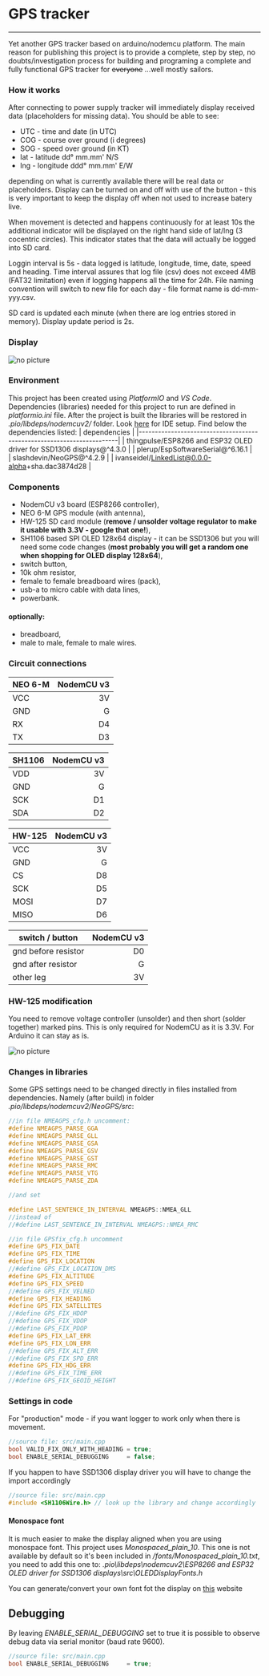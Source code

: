 # GPS tracker
---
Yet another GPS tracker based on arduino/nodemcu platform. The main reason for publishing this project is to provide a complete, step by step, no doubts/investigation process for building and programing a complete and fully functional GPS tracker for ~~everyone~~ ...well mostly sailors.

### How it works
After connecting to power supply tracker will immediately display received data (placeholders for missing data). You should be able to see:
* UTC - time and date (in UTC)
* COG - course over ground (i degrees)
* SOG - speed over ground (in KT)
* lat - latitude dd° mm.mm' N/S
* lng - longitude ddd° mm.mm' E/W

depending on what is currently available there will be real data or placeholders. Display can be turned on and off with use of the button - this is very important to keep the display off when not used to increase batery live.

When movement is detected and happens continuously for at least 10s the additional indicator will be displayed on the right hand side of lat/lng (3 cocentric circles). This indicator states that the data will actually be logged into SD card.

Loggin interval is 5s - data logged is latitude, longitude, time, date, speed and heading. Time interval assures that log file (csv) does not exceed 4MB (FAT32 limitation) even if logging happens all the time for 24h. File naming convention will switch to new file for each day - file format name is dd-mm-yyy.csv.

SD card is updated each minute (when there are log entries stored in memory). Display update period is 2s.

### Display
![no picture][display_picture]

[display_picture]: ./pictures/display_picture.png "Display overview"

### Environment
This project has been created using *PlatformIO* and *VS Code*. Dependencies (libraries) needed for this project to run are defined in *platformio.ini* file. After the project is built the libraries will be restored in *.pio/libdeps/nodemcuv2/* folder. Look [here](https://www.youtube.com/watch?v=dany7ae_0ks) for IDE setup. Find below the dependencies listed:
| dependencies                                                          |
|-----------------------------------------------------------------------|
| thingpulse/ESP8266 and ESP32 OLED driver for SSD1306 displays@^4.3.0  |
| plerup/EspSoftwareSerial@^6.16.1                                      |  
| slashdevin/NeoGPS@^4.2.9                                              |
| ivanseidel/LinkedList@0.0.0-alpha+sha.dac3874d28                      |

### Components
* NodemCU v3 board (ESP8266 controller),
* NEO 6-M GPS module (with antenna),
* HW-125 SD card module (**remove / unsolder voltage regulator to make it usable with 3.3V - google that one!**),
* SH1106 based SPI OLED 128x64 display - it can be SSD1306 but you will need some code changes (**most probably you will get a random one when shopping for OLED display 128x64**),
* switch button,
* 10k ohm resistor, 
* female to female breadboard wires (pack),
* usb-a to micro cable with data lines,
* powerbank.

#### optionally:
* breadboard,
* male to male, female to male wires.

### Circuit connections

| NEO 6-M | NodemCU v3 |
|---------|-----------:|
| VCC     | 3V         |  
| GND     | G          |
| RX      | D4         |
| TX      | D3         |

| SH1106  | NodemCU v3 |
|---------|-----------:|
| VDD     | 3V         |  
| GND     | G          |
| SCK     | D1         |
| SDA     | D2         |

| HW-125  | NodemCU v3 |
|---------|-----------:|
| VCC     | 3V         |  
| GND     | G          |
| CS      | D8         |
| SCK     | D5         |
| MOSI    | D7         |
| MISO    | D6         |

| switch / button     | NodemCU v3 |
|---------------------|-----------:|
| gnd before resistor | D0         |
| gnd after resistor  | G          |
| other leg           | 3V         |

### HW-125 modification
You need to remove voltage controller (unsolder) and then short (solder together) marked pins. This is only required for NodemCU as it is 3.3V. For Arduino it can stay as is.

![no picture][sd_picture]

[sd_picture]: ./pictures/hw_125_picture.png "SD module picture"

### Changes in libraries
Some GPS settings need to be changed directly in files installed from dependencies. Namely (after build) in folder *.pio/libdeps/nodemcuv2/NeoGPS/src*:

```c++
//in file NMEAGPS_cfg.h uncomment:
#define NMEAGPS_PARSE_GGA
#define NMEAGPS_PARSE_GLL
#define NMEAGPS_PARSE_GSA
#define NMEAGPS_PARSE_GSV
#define NMEAGPS_PARSE_GST
#define NMEAGPS_PARSE_RMC
#define NMEAGPS_PARSE_VTG
#define NMEAGPS_PARSE_ZDA

//and set

#define LAST_SENTENCE_IN_INTERVAL NMEAGPS::NMEA_GLL
//instead of
//#define LAST_SENTENCE_IN_INTERVAL NMEAGPS::NMEA_RMC
```

```c++
//in file GPSfix_cfg.h uncomment
#define GPS_FIX_DATE
#define GPS_FIX_TIME
#define GPS_FIX_LOCATION
//#define GPS_FIX_LOCATION_DMS
#define GPS_FIX_ALTITUDE
#define GPS_FIX_SPEED
//#define GPS_FIX_VELNED
#define GPS_FIX_HEADING
#define GPS_FIX_SATELLITES
//#define GPS_FIX_HDOP
//#define GPS_FIX_VDOP
//#define GPS_FIX_PDOP
#define GPS_FIX_LAT_ERR
#define GPS_FIX_LON_ERR
//#define GPS_FIX_ALT_ERR
//#define GPS_FIX_SPD_ERR
#define GPS_FIX_HDG_ERR
//#define GPS_FIX_TIME_ERR
//#define GPS_FIX_GEOID_HEIGHT
```
### Settings in code
For "production" mode - if you want logger to work only when there is movement.

```c++
//source file: src/main.cpp
bool VALID_FIX_ONLY_WITH_HEADING = true;
bool ENABLE_SERIAL_DEBUGGING     = false;
```

If you happen to have SSD1306 display driver you will have to change the import accordingly

```c++
//source file: src/main.cpp
#include <SH1106Wire.h> // look up the library and change accordingly
```
#### Monospace font
It is much easier to make the display aligned when you are using monospace font. This project uses *Monospaced_plain_10*. This one is not available by default so it's been included in */fonts/Monospaced_plain_10.txt*, you need to add this one to: *.pio\libdeps\nodemcuv2\ESP8266 and ESP32 OLED driver for SSD1306 displays\src\OLEDDisplayFonts.h*

You can generate/convert your own font fot the display on [this](http://oleddisplay.squix.ch/#/home) website

## Debugging
By leaving *ENABLE_SERIAL_DEBUGGING* set to true it is possible to observe debug data via serial monitor (baud rate 9600).

```c++
//source file: src/main.cpp
bool ENABLE_SERIAL_DEBUGGING     = true;
```